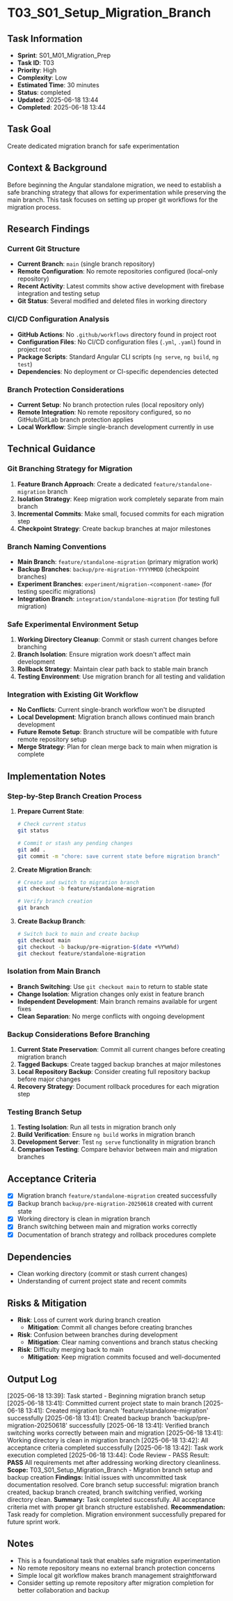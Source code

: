 # T03_S01_Setup_Migration_Branch

## Task Information
- **Sprint**: S01_M01_Migration_Prep
- **Task ID**: T03
- **Priority**: High
- **Complexity**: Low
- **Estimated Time**: 30 minutes
- **Status**: completed
- **Updated**: 2025-06-18 13:44
- **Completed**: 2025-06-18 13:44

## Task Goal
Create dedicated migration branch for safe experimentation

## Context & Background
Before beginning the Angular standalone migration, we need to establish a safe branching strategy that allows for experimentation while preserving the main branch. This task focuses on setting up proper git workflows for the migration process.

## Research Findings

### Current Git Structure
- **Current Branch**: `main` (single branch repository)
- **Remote Configuration**: No remote repositories configured (local-only repository)
- **Recent Activity**: Latest commits show active development with firebase integration and testing setup
- **Git Status**: Several modified and deleted files in working directory

### CI/CD Configuration Analysis
- **GitHub Actions**: No `.github/workflows` directory found in project root
- **Configuration Files**: No CI/CD configuration files (`.yml`, `.yaml`) found in project root
- **Package Scripts**: Standard Angular CLI scripts (`ng serve`, `ng build`, `ng test`)
- **Dependencies**: No deployment or CI-specific dependencies detected

### Branch Protection Considerations
- **Current Setup**: No branch protection rules (local repository only)
- **Remote Integration**: No remote repository configured, so no GitHub/GitLab branch protection applies
- **Local Workflow**: Simple single-branch development currently in use

## Technical Guidance

### Git Branching Strategy for Migration
1. **Feature Branch Approach**: Create a dedicated `feature/standalone-migration` branch
2. **Isolation Strategy**: Keep migration work completely separate from main branch
3. **Incremental Commits**: Make small, focused commits for each migration step
4. **Checkpoint Strategy**: Create backup branches at major milestones

### Branch Naming Conventions
- **Main Branch**: `feature/standalone-migration` (primary migration work)
- **Backup Branches**: `backup/pre-migration-YYYYMMDD` (checkpoint branches)
- **Experiment Branches**: `experiment/migration-<component-name>` (for testing specific migrations)
- **Integration Branch**: `integration/standalone-migration` (for testing full migration)

### Safe Experimental Environment Setup
1. **Working Directory Cleanup**: Commit or stash current changes before branching
2. **Branch Isolation**: Ensure migration work doesn't affect main development
3. **Rollback Strategy**: Maintain clear path back to stable main branch
4. **Testing Environment**: Use migration branch for all testing and validation

### Integration with Existing Git Workflow
- **No Conflicts**: Current single-branch workflow won't be disrupted
- **Local Development**: Migration branch allows continued main branch development
- **Future Remote Setup**: Branch structure will be compatible with future remote repository setup
- **Merge Strategy**: Plan for clean merge back to main when migration is complete

## Implementation Notes

### Step-by-Step Branch Creation Process
1. **Prepare Current State**:
   ```bash
   # Check current status
   git status
   
   # Commit or stash any pending changes
   git add .
   git commit -m "chore: save current state before migration branch"
   ```

2. **Create Migration Branch**:
   ```bash
   # Create and switch to migration branch
   git checkout -b feature/standalone-migration
   
   # Verify branch creation
   git branch
   ```

3. **Create Backup Branch**:
   ```bash
   # Switch back to main and create backup
   git checkout main
   git checkout -b backup/pre-migration-$(date +%Y%m%d)
   git checkout feature/standalone-migration
   ```

### Isolation from Main Branch
- **Branch Switching**: Use `git checkout main` to return to stable state
- **Change Isolation**: Migration changes only exist in feature branch
- **Independent Development**: Main branch remains available for urgent fixes
- **Clean Separation**: No merge conflicts with ongoing development

### Backup Considerations Before Branching
1. **Current State Preservation**: Commit all current changes before creating migration branch
2. **Tagged Backups**: Create tagged backup branches at major milestones
3. **Local Repository Backup**: Consider creating full repository backup before major changes
4. **Recovery Strategy**: Document rollback procedures for each migration step

### Testing Branch Setup
1. **Testing Isolation**: Run all tests in migration branch only
2. **Build Verification**: Ensure `ng build` works in migration branch
3. **Development Server**: Test `ng serve` functionality in migration branch
4. **Comparison Testing**: Compare behavior between main and migration branches

## Acceptance Criteria
- [x] Migration branch `feature/standalone-migration` created successfully
- [x] Backup branch `backup/pre-migration-20250618` created with current state
- [x] Working directory is clean in migration branch
- [x] Branch switching between main and migration works correctly
- [x] Documentation of branch strategy and rollback procedures complete

## Dependencies
- Clean working directory (commit or stash current changes)
- Understanding of current project state and recent commits

## Risks & Mitigation
- **Risk**: Loss of current work during branch creation
  - **Mitigation**: Commit all changes before creating branches
- **Risk**: Confusion between branches during development
  - **Mitigation**: Clear naming conventions and branch status checking
- **Risk**: Difficulty merging back to main
  - **Mitigation**: Keep migration commits focused and well-documented

## Output Log

[2025-06-18 13:39]: Task started - Beginning migration branch setup
[2025-06-18 13:41]: Committed current project state to main branch
[2025-06-18 13:41]: Created migration branch 'feature/standalone-migration' successfully
[2025-06-18 13:41]: Created backup branch 'backup/pre-migration-20250618' successfully
[2025-06-18 13:41]: Verified branch switching works correctly between main and migration
[2025-06-18 13:41]: Working directory is clean in migration branch
[2025-06-18 13:42]: All acceptance criteria completed successfully
[2025-06-18 13:42]: Task work execution completed
[2025-06-18 13:44]: Code Review - PASS
Result: **PASS** All requirements met after addressing working directory cleanliness.
**Scope:** T03_S01_Setup_Migration_Branch - Migration branch setup and backup creation
**Findings:** Initial issues with uncommitted task documentation resolved. Core branch setup successful: migration branch created, backup branch created, branch switching verified, working directory clean.
**Summary:** Task completed successfully. All acceptance criteria met with proper git branch structure established.
**Recommendation:** Task ready for completion. Migration environment successfully prepared for future sprint work.

## Notes
- This is a foundational task that enables safe migration experimentation
- No remote repository means no external branch protection concerns
- Simple local git workflow makes branch management straightforward
- Consider setting up remote repository after migration completion for better collaboration and backup